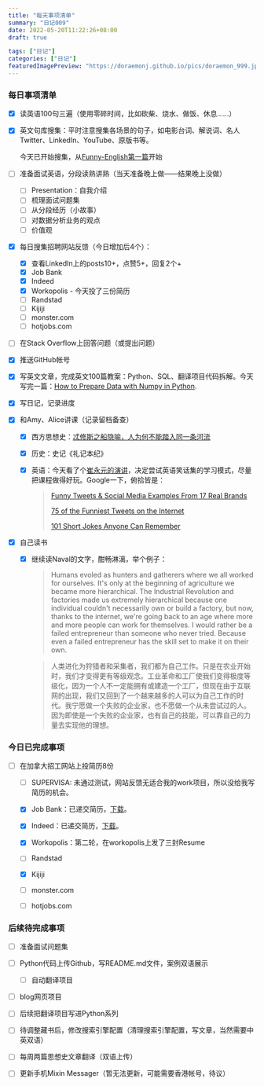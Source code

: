 ```yaml
---
title: "每天事项清单"
summary: "日记009"
date: 2022-05-20T11:22:26+08:00
draft: true

tags: ["日记"]
categories: ["日记"]
featuredImagePreview: "https://doraemonj.github.io/pics/doraemon_999.jpeg"
---
```


### 每日事项清单

-   [x] 读英语100句三遍（使用零碎时间，比如砍柴、烧水、做饭、休息……）

-   [x] 英文句库搜集：平时注意搜集各场景的句子，如电影台词、解说词、名人Twitter、LinkedIn、YouTube、原版书等。

    今天已开始搜集，从[Funny-English第一篇](https://doraemonj.github.io/zh-cn/funny_english_001/)开始

-   [ ] 准备面试英语，分段读熟讲熟（当天准备晚上做——结果晚上没做）

    -   [ ] Presentation：自我介绍
    -   [ ] 梳理面试问题集
    -   [ ] 从分段经历（小故事）
    -   [ ] 对数据分析业务的观点
    -   [ ] 价值观

-   [x] 每日搜集招聘网站反馈（今日增加后4个）：

    -   [x] 查看LinkedIn上的posts10+，点赞5+，回复2个+
    -   [x] Job Bank
    -   [x] Indeed
    -   [x] Workopolis - 今天投了三份简历
    -   [ ] Randstad
    -   [ ] Kijiji
    -   [ ] monster.com
    -   [ ] hotjobs.com

-   [ ] 在Stack Overflow上回答问题（或提出问题）

-   [x] 推送GitHub帐号

-   [x] 写英文文章，完成英文100篇教案：Python、SQL、翻译项目代码拆解。今天写完一篇：[How to Prepare Data with Numpy in Python](https://doraemonj.github.io/a_python_002/).

-   [x] 写日记，记录进度

-   [x] 和Amy、Alice讲课（记录留档备查）

    -   [x] 西方思想史：[忒修斯之船隐喻，人为何不能踏入同一条河流](https://www.ixigua.com/6956915456842138150?logTag=e7bd8727d2f212ac0492)

    -   [x] 历史：史记《礼记本纪》

    -   [x] 英语：今天看了个[崔永元的演讲](https://www.youtube.com/watch?v=IFWmlvojXLg)，决定尝试英语笑话集的学习模式，尽量把课程做得好玩。Google一下，俯拾皆是：

        >   [Funny Tweets & Social Media Examples From 17 Real Brands](https://blog.hubspot.com/marketing/funny-brands-social-media)
        >
        >   [75 of the Funniest Tweets on the Internet](https://www.rd.com/article/funny-tweets/)
        >
        >   [101 Short Jokes Anyone Can Remember](https://www.rd.com/list/short-jokes/)

        

-   [x] 自己读书

    -   [x] 继续读Naval的文字，酣畅淋漓，举个例子：

        >   Humans evoled as hunters and gatherers where we all worked for ourselves. It's only at the beginning of agriculture we became more hierarchical. The Industrial Revolution and factories made us extremely hierarchical because one individual couldn't necessarily own or build a factory, but now, thanks to the internet, we're going back to an age where more and more people can work for themselves. I would rather be a failed entrepreneur than someone who never tried. Because even a failed entrepreneur has the skill set to make it on their own.

        >   人类进化为狩猎者和采集者，我们都为自己工作。只是在农业开始时，我们才变得更有等级观念。工业革命和工厂使我们变得极度等级化，因为一个人不一定能拥有或建造一个工厂，但现在由于互联网的出现，我们又回到了一个越来越多的人可以为自己工作的时代。我宁愿做一个失败的企业家，也不愿做一个从未尝试过的人。因为即使是一个失败的企业家，也有自己的技能，可以靠自己的力量去实现他的理想。


### 今日已完成事项

-   [ ] 在加拿大招工网站上投简历8份

    -   [ ] SUPERVISA: 未通过测试，网站反馈无适合我的work项目，所以没给我写简历的机会。

    -   [x] Job Bank：已递交简历，[下载](https://doraemonj.github.io/docs/JobBank_Resume_20220519.rtf)。

    -   [x] Indeed：已递交简历，[下载](https://doraemonj.github.io/docs/Indeed_Resume_20220519.pdf)。

    -   [x] Workopolis：第二轮，在workopolis上发了三封Resume

    -   [ ] Randstad
    
    -   [x] Kijiji
    
    -   [ ] monster.com

    -   [ ] hotjobs.com


### 后续待完成事项

-   [ ] 准备面试问题集
-   [ ] Python代码上传Github，写README.md文件，案例双语展示

    -   [ ] 自动翻译项目
-   [ ] blog网页项目
-   [ ] 后续把翻译项目写进Python系列

-   [ ] 待调整藏书后，修改搜索引擎配置（清理搜索引擎配置，写文章，当然需要中英双语）
-   [ ] 每周两篇思想史文章翻译（双语上传）

-   [ ] 更新手机Mixin Messager（暂无法更新，可能需要香港帐号，待议）

